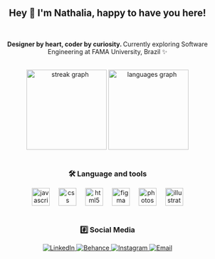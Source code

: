<h2 align="center"> Hey 👋 I'm Nathalia, happy to have you here!</h2> 

<div align="center">
  <br>
</div>

<p align="center">
  <b>Designer by heart, coder by curiosity. </b>Currently exploring Software Engineering at FAMA University, Brazil ✨
</p>

<div align="center">
  <br>
</div>

<div align="center">
  <img src="https://streak-stats.demolab.com?user=nathaliapatricia&locale=en&mode=daily&theme=merko&hide_border=false&border_radius=5&order=3" height="180" alt="streak graph"  />
  <img height="180em" src="https://github-readme-stats.vercel.app/api/top-langs?username=nathaliapatricia&locale=en&hide_title=false&layout=compact&card_width=300&langs_count=5&theme=merko&hide_border=false"  alt="languages graph"  />
</div>

<div align="center">
  <br>
</div>

    
<h3 align="center">🛠 Language and tools</h3>

<div align="center">
  <img src="https://cdn.jsdelivr.net/gh/devicons/devicon/icons/javascript/javascript-original.svg" height="40" alt="javascript logo"  />
  <img width="12" />
  <img src="https://cdn.jsdelivr.net/gh/devicons/devicon/icons/css3/css3-original.svg" height="40" alt="css logo"  />
  <img width="12" />
  <img src="https://cdn.jsdelivr.net/gh/devicons/devicon/icons/html5/html5-original.svg" height="40" alt="html5 logo"  />
  <img width="12" />
  <img src="https://cdn.jsdelivr.net/gh/devicons/devicon/icons/figma/figma-original.svg" height="40" alt="figma logo"  />
  <img width="12" />
  <img src="https://cdn.jsdelivr.net/gh/devicons/devicon/icons/photoshop/photoshop-plain.svg" height="40" alt="photoshop logo"  />
  <img width="12" />
  <img src="https://cdn.jsdelivr.net/gh/devicons/devicon/icons/illustrator/illustrator-plain.svg" height="40" alt="illustrator logo"  />
</div>

<div align="center">
  <br>
</div>


<h3 align="center">#️⃣ Social Media</h3>

<div align="center">
  <a href="https://www.linkedin.com/in/nathalia-patricia/">
    <img src="https://img.shields.io/badge/LinkedIn-0A66C2?style=for-the-badge&logo=linkedin&logoColor=white" alt="LinkedIn" />
  </a>
  <a href="https://www.behance.net/nathaliapatricia">
    <img src="https://img.shields.io/badge/Behance-1769FF?style=for-the-badge&logo=behance&logoColor=white" alt="Behance" />
  </a>
  <a href="https://www.instagram.com/nathalia_desiign/">
    <img src="https://img.shields.io/badge/Instagram-E4405F?style=for-the-badge&logo=instagram&logoColor=white" alt="Instagram" />
  </a>
  <a href="mailto:nathalia.patriciadesigner@gmail.com">
    <img src="https://img.shields.io/badge/Email-D14836?style=for-the-badge&logo=gmail&logoColor=white" alt="Email" />
  </a>
</div>





